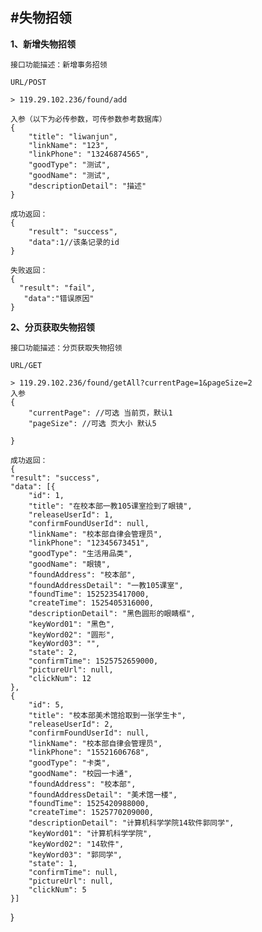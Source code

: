 #失物招领
---
**1、新增失物招领**

	接口功能描述：新增事务招领
	
	URL/POST

	> 119.29.102.236/found/add
	
	入参（以下为必传参数，可传参数参考数据库）
	{
		"title": "liwanjun",
		"linkName": "123",
		"linkPhone": "13246874565",
		"goodType": "测试",
		"goodName": "测试",
		"descriptionDetail": "描述"
	}
	
	成功返回：
	{
		"result": "success",
		"data":1//该条记录的id
	}
	
	失败返回：
	{
	  "result": "fail",
	   "data":"错误原因"
	}


**2、分页获取失物招领**

	接口功能描述：分页获取失物招领
	
	URL/GET

	> 119.29.102.236/found/getAll?currentPage=1&pageSize=2
	入参
	{
		"currentPage": //可选 当前页，默认1
		"pageSize": //可选 页大小 默认5
		
	}
	
	成功返回：
	{
	"result": "success",
	"data": [{
		"id": 1,
		"title": "在校本部一教105课室捡到了眼镜",
		"releaseUserId": 1,
		"confirmFoundUserId": null,
		"linkName": "校本部自律会管理员",
		"linkPhone": "12345673451",
		"goodType": "生活用品类",
		"goodName": "眼镜",
		"foundAddress": "校本部",
		"foundAddressDetail": "一教105课室",
		"foundTime": 1525235417000,
		"createTime": 1525405316000,
		"descriptionDetail": "黑色圆形的眼睛框",
		"keyWord01": "黑色",
		"keyWord02": "圆形",
		"keyWord03": "",
		"state": 2,
		"confirmTime": 1525752659000,
		"pictureUrl": null,
		"clickNum": 12
	},
	{
		"id": 5,
		"title": "校本部美术馆拾取到一张学生卡",
		"releaseUserId": 2,
		"confirmFoundUserId": null,
		"linkName": "校本部自律会管理员",
		"linkPhone": "15521606768",
		"goodType": "卡类",
		"goodName": "校园一卡通",
		"foundAddress": "校本部",
		"foundAddressDetail": "美术馆一楼",
		"foundTime": 1525420988000,
		"createTime": 1525770209000,
		"descriptionDetail": "计算机科学学院14软件郭同学",
		"keyWord01": "计算机科学学院",
		"keyWord02": "14软件",
		"keyWord03": "郭同学",
		"state": 1,
		"confirmTime": null,
		"pictureUrl": null,
		"clickNum": 5
	}]
}